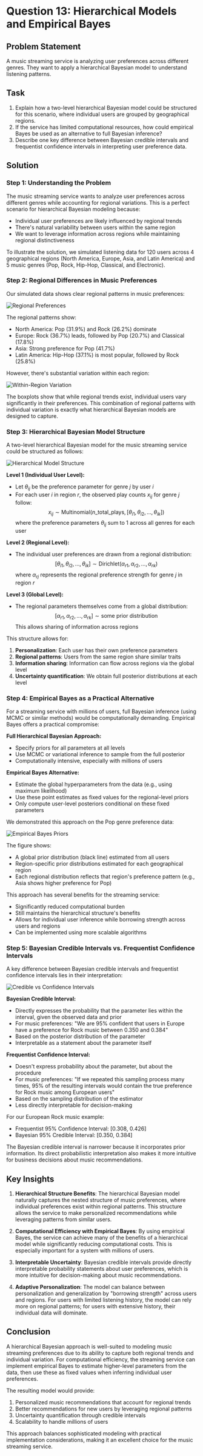 # Question 13: Hierarchical Models and Empirical Bayes

## Problem Statement
A music streaming service is analyzing user preferences across different genres. They want to apply a hierarchical Bayesian model to understand listening patterns.

## Task
1. Explain how a two-level hierarchical Bayesian model could be structured for this scenario, where individual users are grouped by geographical regions.
2. If the service has limited computational resources, how could empirical Bayes be used as an alternative to full Bayesian inference?
3. Describe one key difference between Bayesian credible intervals and frequentist confidence intervals in interpreting user preference data.

## Solution

### Step 1: Understanding the Problem

The music streaming service wants to analyze user preferences across different genres while accounting for regional variations. This is a perfect scenario for hierarchical Bayesian modeling because:
- Individual user preferences are likely influenced by regional trends
- There's natural variability between users within the same region
- We want to leverage information across regions while maintaining regional distinctiveness

To illustrate the solution, we simulated listening data for 120 users across 4 geographical regions (North America, Europe, Asia, and Latin America) and 5 music genres (Pop, Rock, Hip-Hop, Classical, and Electronic).

### Step 2: Regional Differences in Music Preferences

Our simulated data shows clear regional patterns in music preferences:

![Regional Preferences](../Images/L2_5_Quiz_13/regional_preferences.png)

The regional patterns show:
- North America: Pop (31.9%) and Rock (26.2%) dominate
- Europe: Rock (36.7%) leads, followed by Pop (20.7%) and Classical (17.8%)
- Asia: Strong preference for Pop (41.7%) 
- Latin America: Hip-Hop (37.1%) is most popular, followed by Rock (25.8%)

However, there's substantial variation within each region:

![Within-Region Variation](../Images/L2_5_Quiz_13/within_region_variation.png)

The boxplots show that while regional trends exist, individual users vary significantly in their preferences. This combination of regional patterns with individual variation is exactly what hierarchical Bayesian models are designed to capture.

### Step 3: Hierarchical Bayesian Model Structure

A two-level hierarchical Bayesian model for the music streaming service could be structured as follows:

![Hierarchical Model Structure](../Images/L2_5_Quiz_13/hierarchical_model_structure.png)

**Level 1 (Individual User Level):**
- Let $\theta_{ij}$ be the preference parameter for genre $j$ by user $i$
- For each user $i$ in region $r$, the observed play counts $x_{ij}$ for genre $j$ follow:
  $$x_{ij} \sim \text{Multinomial}(n\_\text{total\_plays}, [\theta_{i1}, \theta_{i2}, \ldots, \theta_{ik}])$$
  where the preference parameters $\theta_{ij}$ sum to 1 across all genres for each user

**Level 2 (Regional Level):**
- The individual user preferences are drawn from a regional distribution:
  $$[\theta_{i1}, \theta_{i2}, \ldots, \theta_{ik}] \sim \text{Dirichlet}(\alpha_{r1}, \alpha_{r2}, \ldots, \alpha_{rk})$$
  where $\alpha_{rj}$ represents the regional preference strength for genre $j$ in region $r$

**Level 3 (Global Level):**
- The regional parameters themselves come from a global distribution:
  $$[\alpha_{r1}, \alpha_{r2}, \ldots, \alpha_{rk}] \sim \text{some prior distribution}$$
  This allows sharing of information across regions

This structure allows for:
1. **Personalization**: Each user has their own preference parameters
2. **Regional patterns**: Users from the same region share similar traits
3. **Information sharing**: Information can flow across regions via the global level
4. **Uncertainty quantification**: We obtain full posterior distributions at each level

### Step 4: Empirical Bayes as a Practical Alternative

For a streaming service with millions of users, full Bayesian inference (using MCMC or similar methods) would be computationally demanding. Empirical Bayes offers a practical compromise:

**Full Hierarchical Bayesian Approach:**
- Specify priors for all parameters at all levels
- Use MCMC or variational inference to sample from the full posterior
- Computationally intensive, especially with millions of users

**Empirical Bayes Alternative:**
- Estimate the global hyperparameters from the data (e.g., using maximum likelihood)
- Use these point estimates as fixed values for the regional-level priors
- Only compute user-level posteriors conditional on these fixed parameters

We demonstrated this approach on the Pop genre preference data:

![Empirical Bayes Priors](../Images/L2_5_Quiz_13/empirical_bayes_priors.png)

The figure shows:
- A global prior distribution (black line) estimated from all users
- Region-specific prior distributions estimated for each geographical region
- Each regional distribution reflects that region's preference pattern (e.g., Asia shows higher preference for Pop)

This approach has several benefits for the streaming service:
- Significantly reduced computational burden
- Still maintains the hierarchical structure's benefits
- Allows for individual user inference while borrowing strength across users and regions
- Can be implemented using more scalable algorithms

### Step 5: Bayesian Credible Intervals vs. Frequentist Confidence Intervals

A key difference between Bayesian credible intervals and frequentist confidence intervals lies in their interpretation:

![Credible vs Confidence Intervals](../Images/L2_5_Quiz_13/credible_vs_confidence_intervals.png)

**Bayesian Credible Interval:**
- Directly expresses the probability that the parameter lies within the interval, given the observed data and prior
- For music preferences: "We are 95% confident that users in Europe have a preference for Rock music between 0.350 and 0.384"
- Based on the posterior distribution of the parameter
- Interpretable as a statement about the parameter itself

**Frequentist Confidence Interval:**
- Doesn't express probability about the parameter, but about the procedure
- For music preferences: "If we repeated this sampling process many times, 95% of the resulting intervals would contain the true preference for Rock music among European users"
- Based on the sampling distribution of the estimator
- Less directly interpretable for decision-making

For our European Rock music example:
- Frequentist 95% Confidence Interval: [0.308, 0.426]
- Bayesian 95% Credible Interval: [0.350, 0.384]

The Bayesian credible interval is narrower because it incorporates prior information. Its direct probabilistic interpretation also makes it more intuitive for business decisions about music recommendations.

## Key Insights

1. **Hierarchical Structure Benefits**: The hierarchical Bayesian model naturally captures the nested structure of music preferences, where individual preferences exist within regional patterns. This structure allows the service to make personalized recommendations while leveraging patterns from similar users.

2. **Computational Efficiency with Empirical Bayes**: By using empirical Bayes, the service can achieve many of the benefits of a hierarchical model while significantly reducing computational costs. This is especially important for a system with millions of users.

3. **Interpretable Uncertainty**: Bayesian credible intervals provide directly interpretable probability statements about user preferences, which is more intuitive for decision-making about music recommendations.

4. **Adaptive Personalization**: The model can balance between personalization and generalization by "borrowing strength" across users and regions. For users with limited listening history, the model can rely more on regional patterns; for users with extensive history, their individual data will dominate.

## Conclusion

A hierarchical Bayesian approach is well-suited to modeling music streaming preferences due to its ability to capture both regional trends and individual variation. For computational efficiency, the streaming service can implement empirical Bayes to estimate higher-level parameters from the data, then use these as fixed values when inferring individual user preferences.

The resulting model would provide:
1. Personalized music recommendations that account for regional trends
2. Better recommendations for new users by leveraging regional patterns
3. Uncertainty quantification through credible intervals
4. Scalability to handle millions of users

This approach balances sophisticated modeling with practical implementation considerations, making it an excellent choice for the music streaming service. 